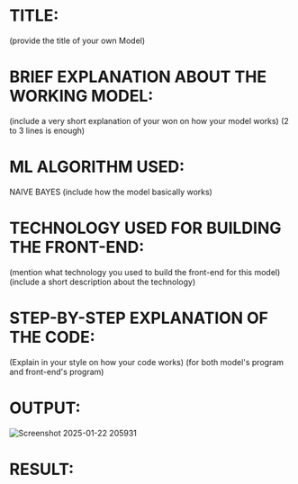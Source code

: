 # TITLE:
(provide the title of your own Model)

# BRIEF EXPLANATION ABOUT THE WORKING MODEL:
(include a very short explanation of your won on how your model works)
(2 to 3 lines is enough)

# ML ALGORITHM USED:
NAIVE BAYES
(include how the model basically works)

# TECHNOLOGY USED FOR BUILDING THE FRONT-END:
(mention what technology you used to build the front-end for this model)
(include a short description about the technology)

# STEP-BY-STEP EXPLANATION OF THE CODE:
(Explain in your style on how your code works)
(for both model's program and front-end's program)

# OUTPUT:
![Screenshot 2025-01-22 205931](https://github.com/user-attachments/assets/26ace7e6-a99e-4c52-b4fb-5b58763c24ff)

# RESULT:
